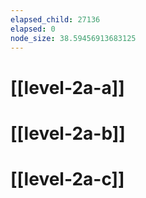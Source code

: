 ```yaml
---
elapsed_child: 27136
elapsed: 0
node_size: 38.59456913683125
---
```

# [[level-2a-a]]
# [[level-2a-b]]
# [[level-2a-c]]
